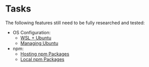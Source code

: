 # Tasks

The following features still need to be fully researched and tested:

* OS Configuration:
    * [WSL + Ubuntu](./docs/os-configuration.md#wsl--ubuntu)
    * [Managing Ubuntu](./docs/os-configuration.md#managing-ubuntu)
* npm:
    * [Hosting npm Packages](./docs/npm.md#hosting-npm-packages)
    * [Local npm Packages](./docs/npm.md#local-npm-packages)